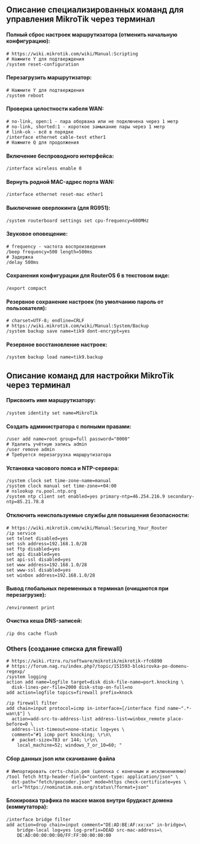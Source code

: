 ## Описание специализированных команд для управления MikroTik через терминал

#### Полный сброс настроек маршрутизатора (отменить начальную конфигурацию):
``` ls
# https://wiki.mikrotik.com/wiki/Manual:Scripting
# Нажмите Y для подтверждения
/system reset-configuration
```

#### Перезагрузить маршрутизатор:
``` ls
# Нажмите Y для подтверждения
/system reboot
```

#### Проверка целостности кабеля WAN:
``` ls
# no-link, open:1 - пара оборвана или не подключена через 1 метр
# no-link, shorted:1 - короткое замыкание пары через 1 метр
# link-ok - всё в порядке
/interface ethernet cable-test ether1
# Нажмите Q для продолжения
```

#### Включение беспроводного интерфейса:
``` ls
/interface wireless enable 0
```

#### Вернуть родной MAC-адрес порта WAN:
``` ls
/interface ethernet reset-mac ether1
```

#### Выключение оверлокинга (для RG951):
``` ls
/system routerboard settings set cpu-frequency=600MHz
```

#### Звуковое оповещение:
``` ls
# frequency - частота воспроизведения
/beep frequency=500 length=500ms
# Задержка
/delay 500ms
```

#### Сохранения конфигурации для RouterOS 6 в текстовом виде:
``` ls
/export compact
```

#### Резервное сохранение настроек (по умолчанию пароль от пользователя):
``` ls
# charset=UTF-8; endline=CRLF
# https://wiki.mikrotik.com/wiki/Manual:System/Backup
/system backup save name=tik9 dont-encrypt=yes
```

#### Резервное восстановление настроек:
``` ls
/system backup load name=tik9.backup
```

## Описание команд для настройки MikroTik через терминал

#### Присвоить имя маршрутизатору:
``` ls
/system identity set name=MikroTik
```

#### Создать администратора с полными правами:
``` ls
/user add name=root group=full password="0000"
# Удалить учётную запись admin
/user remove admin
# Требуется перезагрузка маршрутизатора
```

#### Установка часового пояса и NTP-сервера:
``` ls
/system clock set time-zone-name=manual
/system clock manual set time-zone=+04:00
# nslookup ru.pool.ntp.org
/system ntp client set enabled=yes primary-ntp=46.254.216.9 secondary-ntp=85.21.78.8
```

#### Отключить неиспользуемые службы для повышения безопасности:
``` ls
# https://wiki.mikrotik.com/wiki/Manual:Securing_Your_Router
/ip service
set telnet disabled=yes
set ssh address=192.168.1.0/28
set ftp disabled=yes
set api disabled=yes
set api-ssl disabled=yes
set www address=192.168.1.0/28
set www-ssl disabled=yes
set winbox address=192.168.1.0/28

```

#### Вывод глобальных переменных в терминал (очищаются при перезагрузке):
``` ls
/environment print 
```

#### Очистка кеша DNS-записей:
``` ls
/ip dns cache flush
```

### Others (создание списка для firewall)
``` ls
# https://wiki.rtzra.ru/software/mikrotik/mikrotik-rfc6890
# https://forum.nag.ru/index.php?/topic/151593-blokirovka-po-domenu-regexp/
/system logging
action add name=logfile target=disk disk-file-name=port.knocking \
  disk-lines-per-file=2000 disk-stop-on-full=no
add action=logfile topics=firewall prefix=knock

/ip firewall filter
add chain=input protocol=icmp in-interface=[/interface find name~".*-wan\$"] \
  action=add-src-to-address-list address-list=winbox_remote place-before=0 \
  address-list-timeout=none-static log=yes \
  comment="#1 icmp port knocking; \r\n\
  #  packet-size=783 or 144; \r\n\
    local_machine=52; windows_7_or_10=60; "
```

#### Сбор данных json или скачивание файла
``` ls
# Импортировать certs-chain.pem (цепочка с конечным и исключениями)
/tool fetch http-header-field="content-type: application/json" \
  dst-path="fetch/geocoder.json" mode=https check-certificate=yes \
  url="https://nominatim.osm.org/status\?format=json"
```

#### Блокировка трафика по маске маков внутри брудкаст домена (коммутатора):
``` ls
/interface bridge filter
add action=drop chain=input comment="DE:AD:BE:AF:xx:xx" in-bridge=\
	bridge-local log=yes log-prefix=DEAD src-mac-address=\
	DE:AD:00:00:00:00/FF:FF:00:00:00:00
```

# 
